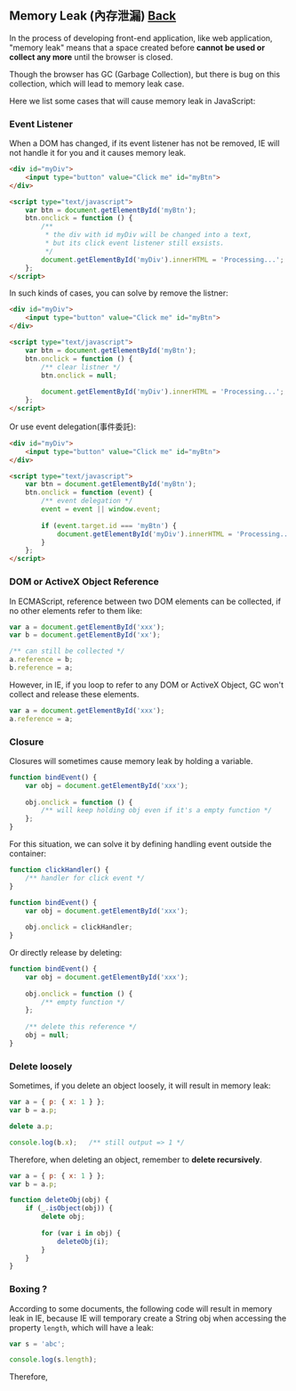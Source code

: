 ## Memory Leak (內存泄漏) [Back](./../JavaScript.md)

In the process of developing front-end application, like web application, "memory leak" means that a space created before **cannot be used or collect any more** until the browser is closed.

Though the browser has GC (Garbage Collection), but there is bug on this collection, which will lead to memory leak case.

Here we list some cases that will cause memory leak in JavaScript:

### Event Listener

When a DOM has changed, if its event listener has not be removed, IE will not handle it for you and it causes memory leak.

```html
<div id="myDiv">
    <input type="button" value="Click me" id="myBtn">
</div>

<script type="text/javascript">
    var btn = document.getElementById('myBtn');
    btn.onclick = function () {
        /**
         * the div with id myDiv will be changed into a text,
         * but its click event listener still exsists.
         */
        document.getElementById('myDiv').innerHTML = 'Processing...';
    };
</script>
```

In such kinds of cases, you can solve by remove the listner:

```html
<div id="myDiv">
    <input type="button" value="Click me" id="myBtn">
</div>

<script type="text/javascript">
    var btn = document.getElementById('myBtn');
    btn.onclick = function () {
        /** clear listner */
        btn.onclick = null;
        
        document.getElementById('myDiv').innerHTML = 'Processing...';
    };
</script>
```

Or use event delegation(事件委託):

```html
<div id="myDiv">
    <input type="button" value="Click me" id="myBtn">
</div>

<script type="text/javascript">
    var btn = document.getElementById('myBtn');
    btn.onclick = function (event) {
        /** event delegation */
        event = event || window.event;
        
        if (event.target.id === 'myBtn') {
            document.getElementById('myDiv').innerHTML = 'Processing...';
        }
    };
</script>
```

### DOM or ActiveX Object Reference

In ECMAScript, reference between two DOM elements can be collected, if no other elements refer to them like:

```js
var a = document.getElementById('xxx');
var b = document.getElementById('xx');

/** can still be collected */
a.reference = b;
b.reference = a;
```

However, in IE, if you loop to refer to any DOM or ActiveX Object, GC won't collect and release these elements.

```js
var a = document.getElementById('xxx');
a.reference = a;
```

### Closure

Closures will sometimes cause memory leak by holding a variable.

```js
function bindEvent() {
    var obj = document.getElementById('xxx');
    
    obj.onclick = function () {
        /** will keep holding obj even if it's a empty function */
    };
}
```

For this situation, we can solve it by defining handling event outside the container:

```js
function clickHandler() {
    /** handler for click event */
}

function bindEvent() {
    var obj = document.getElementById('xxx');
    
    obj.onclick = clickHandler;
}
```

Or directly release by deleting:

```js
function bindEvent() {
    var obj = document.getElementById('xxx');
    
    obj.onclick = function () {
        /** empty function */
    };
    
    /** delete this reference */
    obj = null;
}
```

### Delete loosely

Sometimes, if you delete an object loosely, it will result in memory leak:

```js
var a = { p: { x: 1 } };
var b = a.p;

delete a.p;

console.log(b.x);   /** still output => 1 */
```

Therefore, when deleting an object, remember to **delete recursively**.

```js
var a = { p: { x: 1 } };
var b = a.p;

function deleteObj(obj) {
    if (_.isObject(obj)) {
        delete obj;
        
        for (var i in obj) {
            deleteObj(i);
        }
    }
}
```

### Boxing ?

According to some documents, the following code will result in memory leak in IE, because IE will temporary create a String obj when accessing the property `length`, which will have a leak:

```js
var s = 'abc';

console.log(s.length);
```

Therefore, 
